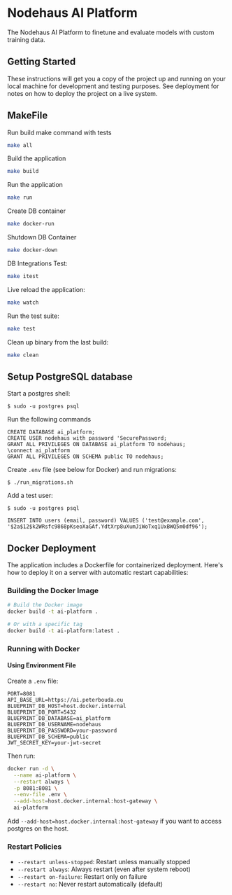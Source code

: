 # Nodehaus AI Platform

The Nodehaus AI Platform to finetune and evaluate models with custom training data.

## Getting Started

These instructions will get you a copy of the project up and running on your local machine for development and testing
purposes. See deployment for notes on how to deploy the project on a live system.

## MakeFile

Run build make command with tests

```bash
make all
```

Build the application

```bash
make build
```

Run the application

```bash
make run
```

Create DB container

```bash
make docker-run
```

Shutdown DB Container

```bash
make docker-down
```

DB Integrations Test:

```bash
make itest
```

Live reload the application:

```bash
make watch
```

Run the test suite:

```bash
make test
```

Clean up binary from the last build:

```bash
make clean
```

## Setup PostgreSQL database

Start a postgres shell:

```
$ sudo -u postgres psql

```

Run the following commands

```
CREATE DATABASE ai_platform;
CREATE USER nodehaus with password 'SecurePassword;
GRANT ALL PRIVILEGES ON DATABASE ai_platform TO nodehaus;
\connect ai_platform
GRANT ALL PRIVILEGES ON SCHEMA public TO nodehaus;
```

Create `.env` file (see below for Docker) and run migrations:

```
$ ./run_migrations.sh
```

Add a test user:

```
$ sudo -u postgres psql

```

```
INSERT INTO users (email, password) VALUES ('test@example.com', '$2a$12$k2WRsfc9868pKseoXaGAf.YdtXrp8uXumJiWoTxq1UxBWQ5m0df96');
```

## Docker Deployment

The application includes a Dockerfile for containerized deployment. Here's how to deploy it on a server with automatic
restart capabilities:

### Building the Docker Image

```bash
# Build the Docker image
docker build -t ai-platform .

# Or with a specific tag
docker build -t ai-platform:latest .
```

### Running with Docker

#### Using Environment File

Create a `.env` file:

```env
PORT=8081
API_BASE_URL=https://ai.peterbouda.eu
BLUEPRINT_DB_HOST=host.docker.internal
BLUEPRINT_DB_PORT=5432
BLUEPRINT_DB_DATABASE=ai_platform
BLUEPRINT_DB_USERNAME=nodehaus
BLUEPRINT_DB_PASSWORD=your-password
BLUEPRINT_DB_SCHEMA=public
JWT_SECRET_KEY=your-jwt-secret
```

Then run:

```bash
docker run -d \
  --name ai-platform \
  --restart always \
  -p 8081:8081 \
  --env-file .env \
  --add-host=host.docker.internal:host-gateway \
  ai-platform
```

Add `--add-host=host.docker.internal:host-gateway` if you want to access postgres on the host.

### Restart Policies

-   `--restart unless-stopped`: Restart unless manually stopped
-   `--restart always`: Always restart (even after system reboot)
-   `--restart on-failure`: Restart only on failure
-   `--restart no`: Never restart automatically (default)
